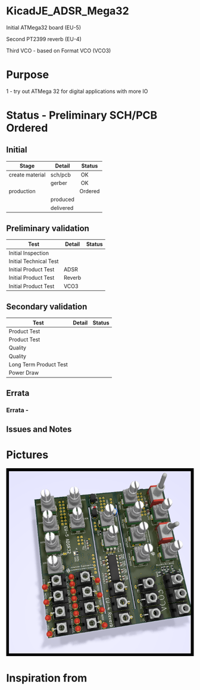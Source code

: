 # KicadJE_ADSR_Mega32
Initial ATMega32 board (EU-5)

Second PT2399 reverb (EU-4)

Third VCO - based on Format VCO (VCO3)

# Purpose
1 - try out ATMega 32 for digital applications with more IO

# Status - Preliminary SCH/PCB Ordered
## Initial 
| Stage  | Detail | Status |
| ------------- | ------------- | ------------- |
| create material  | sch/pcb | OK  |
| | gerber | OK |
| production  |   | Ordered |
|  | produced |  |
|  | delivered |  |
## Preliminary validation
| Test  | Detail | Status |
| ------------- | ------------- | ------------- |
| Initial Inspection | |  |
| Initial Technical Test |  |  |
| Initial Product Test | ADSR |  |
| Initial Product Test | Reverb |  |
| Initial Product Test | VCO3 |  |

## Secondary validation
| Test  | Detail | Status |
| ------------- | ------------- |------------- |
| Product Test |  | |
| Product Test |  |  |
| Quality | | |
| Quality | | |
| Long Term Product Test |  |  |
| Power Draw |  | 

## Errata
### Errata -

## Issues and Notes
### 

# Pictures
![](KicadJE_ADSR_Mega32/KicadJE_ADSR_Mega32_Front1.png)

# Inspiration from 
